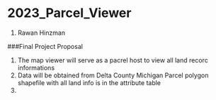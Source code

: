 # 2023_Parcel_Viewer
 1. Rawan Hinzman


###Final Project Proposal
1. The map viewer will serve as a pacrel host to view all land recorc informations
2. Data will be obtained from Delta County Michigan
    Parcel polygon shapefile with all land info is in the attribute table
3. 
